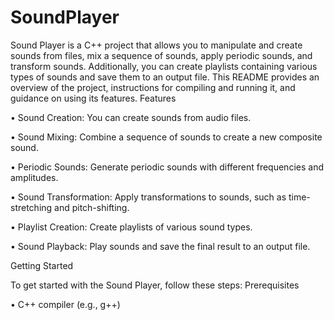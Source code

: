 # SoundPlayer
Sound Player is a C++ project that allows you to manipulate and create sounds from files, mix a sequence of sounds, apply periodic sounds, and transform sounds. Additionally, you can create playlists containing various types of sounds and save them to an output file. This README provides an overview of the project, instructions for compiling and running it, and guidance on using its features.
Features

• Sound Creation: You can create sounds from audio files.
  
• Sound Mixing: Combine a sequence of sounds to create a new composite sound.
  
• Periodic Sounds: Generate periodic sounds with different frequencies and amplitudes.
  
• Sound Transformation: Apply transformations to sounds, such as time-stretching and pitch-shifting.
  
• Playlist Creation: Create playlists of various sound types.
  
• Sound Playback: Play sounds and save the final result to an output file.

Getting Started

To get started with the Sound Player, follow these steps:
Prerequisites

• C++ compiler (e.g., g++)
